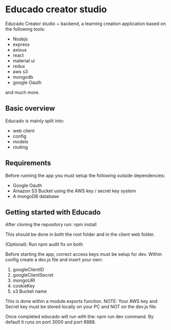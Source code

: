 # Educado creator studio
Educado Creator studio + backend, a learning creation application based on the following tools:

- Nodejs
- express
- axious
- react
- material ui
- redux
- aws s3
- mongodb
- google Oauth

and much more.

## Basic overview
Educado is mainly split into:

- web client
- config
- models
- routing

## Requirements
Before running the app you must setup the following outside dependencies:

- Google Oauth
- Amazon S3 Bucket using the AWS key / secret key system
- A mongoDB database

## Getting started with Educado 
After cloning the repository run: npm install 

This should be done in both the root folder and in the client web folder.

(Optional): Run npm audit fix on both

Before starting the app, correct access keys must be setup for dev.
Within config create a dev.js file and insert your own:

1. googleClientID
2. googleClientSecret
3. mongoURI
4. cookieKey
5. s3 Bucket name

This is done within a module.exports function. 
NOTE: Your AWS key and Secret key must be stored locally on your PC and NOT on the dev.js file.

Once completed educado will run with the: npm run dev command.
By default it runs on port 3000 and port 8888. 